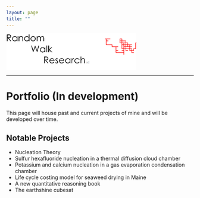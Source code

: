 ```yaml
---
layout: page
title: ""
---
```


<img align="middle" src="/assets/images/rwr_FULL7.png" alt="RWR" width="350"/>
<hr>

# Portfolio (In development)

This page will house past and current projects of mine and will be developed over time. 

## Notable Projects
- Nucleation Theory
- Sulfur hexafluoride nucleation in a thermal diffusion cloud chamber
- Potassium and calcium nucleation in a gas evaporation condensation chamber
- Life cycle costing model for seaweed drying in Maine
- A new quantitative reasoning book
- The earthshine cubesat


